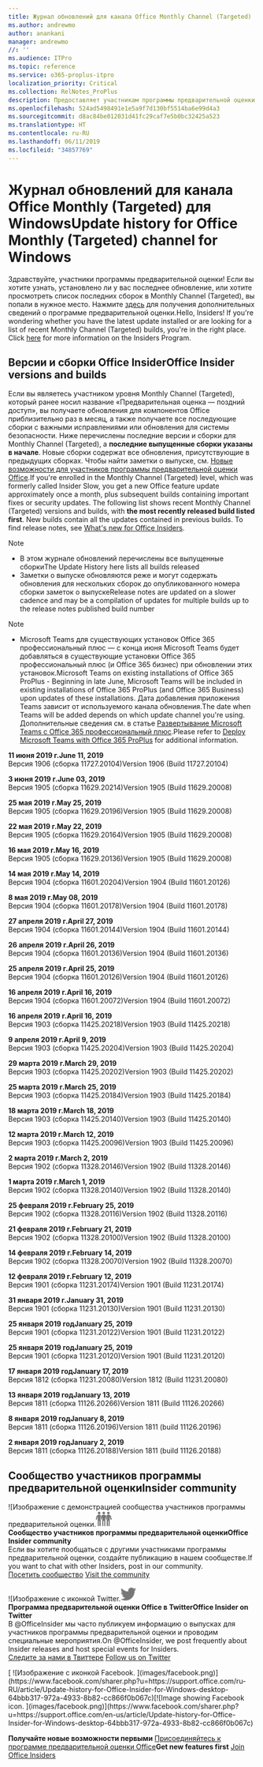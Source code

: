 ```yaml
---
title: Журнал обновлений для канала Office Monthly Channel (Targeted)
ms.author: andrewmo
author: anankani
manager: andrewmo
//: ''
ms.audience: ITPro
ms.topic: reference
ms.service: o365-proplus-itpro
localization_priority: Critical
ms.collection: RelNotes_ProPlus
description: Предоставляет участникам программы предварительной оценки журнал обновлений для выпусков Monthly Channel Targeted для настольных компьютеров с Windows
ms.openlocfilehash: 524ad5498491e1e5a9f7d130bf5514ba6e99d4a3
ms.sourcegitcommit: d8ac84be012031d41fc29caf7e5b0bc32425a523
ms.translationtype: HT
ms.contentlocale: ru-RU
ms.lasthandoff: 06/11/2019
ms.locfileid: "34857769"
---
```

# <a name="update-history-for-office-monthly-targeted-channel-for-windows"></a><span data-ttu-id="5d864-103">Журнал обновлений для канала Office Monthly (Targeted) для Windows</span><span class="sxs-lookup"><span data-stu-id="5d864-103">Update history for Office Monthly (Targeted) channel for Windows</span></span>

<span data-ttu-id="5d864-p101">Здравствуйте, участники программы предварительной оценки! Если вы хотите узнать, установлено ли у вас последнее обновление, или хотите просмотреть список последних сборок в Monthly Channel (Targeted), вы попали в нужное место. Нажмите [здесь](https://insider.office.com/) для получения дополнительных сведений о программе предварительной оценки.</span><span class="sxs-lookup"><span data-stu-id="5d864-p101">Hello, Insiders! If you're wondering whether you have the latest update installed or are looking for a list of recent Monthly Channel (Targeted) builds, you're in the right place. Click [here](https://insider.office.com/) for more information on the Insiders Program.</span></span>

## <a name="office-insider-versions-and-builds"></a><span data-ttu-id="5d864-107">Версии и сборки Office Insider</span><span class="sxs-lookup"><span data-stu-id="5d864-107">Office Insider versions and builds</span></span>

<span data-ttu-id="5d864-p102">Если вы являетесь участником уровня Monthly Channel (Targeted), который ранее носил название «Предварительная оценка — поздний доступ», вы получаете обновления для компонентов Office приблизительно раз в месяц, а также получаете все последующие сборки с важными исправлениями или обновления для системы безопасности. Ниже перечислены последние версии и сборки для Monthly Channel (Targeted), а **последние выпущенные сборки указаны в начале**. Новые сборки содержат все обновления, присутствующие в предыдущих сборках. Чтобы найти заметки о выпуске, см. [Новые возможности для участников программы предварительной оценки Office](https://support.office.com/ru-RU/article/what-s-new-for-office-insiders-c152d1e2-96ff-4ce9-8c14-e74e13847a24).</span><span class="sxs-lookup"><span data-stu-id="5d864-p102">If you're enrolled in the Monthly Channel (Targeted) level, which was formerly called Insider Slow, you get a new Office feature update approximately once a month, plus subsequent builds containing important fixes or security updates. The following list shows recent Monthly Channel (Targeted) versions and builds, with **the most recently released build listed first**. New builds contain all the updates contained in previous builds. To find release notes, see [What's new for Office Insiders](https://support.office.com/en-us/article/what-s-new-for-office-insiders-c152d1e2-96ff-4ce9-8c14-e74e13847a24).</span></span>

> [!NOTE]
> - <span data-ttu-id="5d864-112">В этом журнале обновлений перечислены все выпущенные сборки</span><span class="sxs-lookup"><span data-stu-id="5d864-112">The Update History here lists all builds released</span></span>
> - <span data-ttu-id="5d864-113">Заметки о выпуске обновляются реже и могут содержать обновления для нескольких сборок до опубликованного номера сборки заметок о выпуске</span><span class="sxs-lookup"><span data-stu-id="5d864-113">Release notes are updated on a slower cadence and may be a compilation of updates for multiple builds up to the release notes published build number</span></span>

 > [!NOTE]
> - <span data-ttu-id="5d864-114">Microsoft Teams для существующих установок Office 365 профессиональный плюс — с конца июня Microsoft Teams будет добавляться в существующие установки Office 365 профессиональный плюс (и Office 365 бизнес) при обновлении этих установок.</span><span class="sxs-lookup"><span data-stu-id="5d864-114">Microsoft Teams on existing installations of Office 365 ProPlus - Beginning in late June, Microsoft Teams will be included in existing installations of Office 365 ProPlus (and Office 365 Business) upon updates of these installations.</span></span> <span data-ttu-id="5d864-115">Дата добавления приложения Teams зависит от используемого канала обновления.</span><span class="sxs-lookup"><span data-stu-id="5d864-115">The date when Teams will be added depends on which update channel you're using.</span></span> <span data-ttu-id="5d864-116">Дополнительные сведения см. в статье [Развертывание Microsoft Teams с Office 365 профессиональный плюс](https://docs.microsoft.com/ru-RU/deployoffice/teams-install).</span><span class="sxs-lookup"><span data-stu-id="5d864-116">Please refer to [Deploy Microsoft Teams with Office 365 ProPlus](https://docs.microsoft.com/en-us/deployoffice/teams-install) for additional information.</span></span>

[//]: # (НЕ УДАЛЯТЬ)

<span data-ttu-id="5d864-118">**11 июня 2019 г.**</span><span class="sxs-lookup"><span data-stu-id="5d864-118">**June 11, 2019**</span></span><br/>
<span data-ttu-id="5d864-119">Версия 1906 (сборка 11727.20104)</span><span class="sxs-lookup"><span data-stu-id="5d864-119">Version 1906 (Build 11727.20104)</span></span><br/>

<span data-ttu-id="5d864-120">**3 июня 2019 г.**</span><span class="sxs-lookup"><span data-stu-id="5d864-120">**June 03, 2019**</span></span><br/>
<span data-ttu-id="5d864-121">Версия 1905 (сборка 11629.20214)</span><span class="sxs-lookup"><span data-stu-id="5d864-121">Version 1905 (Build 11629.20008)</span></span><br/>

<span data-ttu-id="5d864-122">**25 мая 2019 г.**</span><span class="sxs-lookup"><span data-stu-id="5d864-122">**May 25, 2019**</span></span><br/>
<span data-ttu-id="5d864-123">Версия 1905 (сборка 11629.20196)</span><span class="sxs-lookup"><span data-stu-id="5d864-123">Version 1905 (Build 11629.20008)</span></span><br/>

<span data-ttu-id="5d864-124">**22 мая 2019 г.**</span><span class="sxs-lookup"><span data-stu-id="5d864-124">**May 22, 2019**</span></span><br/> <span data-ttu-id="5d864-125">Версия 1905 (сборка 11629.20164)</span><span class="sxs-lookup"><span data-stu-id="5d864-125">Version 1905 (Build 11629.20008)</span></span><br/>

<span data-ttu-id="5d864-126">**16 мая 2019 г.**</span><span class="sxs-lookup"><span data-stu-id="5d864-126">**May 16, 2019**</span></span><br/>
<span data-ttu-id="5d864-127">Версия 1905 (сборка 11629.20136)</span><span class="sxs-lookup"><span data-stu-id="5d864-127">Version 1905 (Build 11629.20008)</span></span><br/>

<span data-ttu-id="5d864-128">**14 мая 2019 г.**</span><span class="sxs-lookup"><span data-stu-id="5d864-128">**May 14, 2019**</span></span><br/>
<span data-ttu-id="5d864-129">Версия 1904 (сборка 11601.20204)</span><span class="sxs-lookup"><span data-stu-id="5d864-129">Version 1904 (Build 11601.20126)</span></span><br/>

<span data-ttu-id="5d864-130">**8 мая 2019 г.**</span><span class="sxs-lookup"><span data-stu-id="5d864-130">**May 08, 2019**</span></span><br/>
<span data-ttu-id="5d864-131">Версия 1904 (сборка 11601.20178)</span><span class="sxs-lookup"><span data-stu-id="5d864-131">Version 1904 (Build 11601.20178)</span></span><br/>

<span data-ttu-id="5d864-132">**27 апреля 2019 г.**</span><span class="sxs-lookup"><span data-stu-id="5d864-132">**April 27, 2019**</span></span><br/>
<span data-ttu-id="5d864-133">Версия 1904 (сборка 11601.20144)</span><span class="sxs-lookup"><span data-stu-id="5d864-133">Version 1904 (Build 11601.20144)</span></span><br/>

<span data-ttu-id="5d864-134">**26 апреля 2019 г.**</span><span class="sxs-lookup"><span data-stu-id="5d864-134">**April 26, 2019**</span></span><br/>
<span data-ttu-id="5d864-135">Версия 1904 (сборка 11601.20136)</span><span class="sxs-lookup"><span data-stu-id="5d864-135">Version 1904 (Build 11601.20136)</span></span><br/>

<span data-ttu-id="5d864-136">**25 апреля 2019 г.**</span><span class="sxs-lookup"><span data-stu-id="5d864-136">**April 25, 2019**</span></span><br/>
<span data-ttu-id="5d864-137">Версия 1904 (сборка 11601.20126)</span><span class="sxs-lookup"><span data-stu-id="5d864-137">Version 1904 (Build 11601.20126)</span></span><br/>

<span data-ttu-id="5d864-138">**16 апреля 2019 г.**</span><span class="sxs-lookup"><span data-stu-id="5d864-138">**April 16, 2019**</span></span><br/>
<span data-ttu-id="5d864-139">Версия 1904 (сборка 11601.20072)</span><span class="sxs-lookup"><span data-stu-id="5d864-139">Version 1904 (Build 11601.20072)</span></span><br/>

<span data-ttu-id="5d864-140">**16 апреля 2019 г.**</span><span class="sxs-lookup"><span data-stu-id="5d864-140">**April 16, 2019**</span></span><br/>
<span data-ttu-id="5d864-141">Версия 1903 (сборка 11425.20218)</span><span class="sxs-lookup"><span data-stu-id="5d864-141">Version 1903 (Build 11425.20218)</span></span><br/>

<span data-ttu-id="5d864-142">**9 апреля 2019 г.**</span><span class="sxs-lookup"><span data-stu-id="5d864-142">**April 9, 2019**</span></span><br/>
<span data-ttu-id="5d864-143">Версия 1903 (сборка 11425.20204)</span><span class="sxs-lookup"><span data-stu-id="5d864-143">Version 1903 (Build 11425.20204)</span></span><br/>

<span data-ttu-id="5d864-144">**29 марта 2019 г.**</span><span class="sxs-lookup"><span data-stu-id="5d864-144">**March 29, 2019**</span></span><br/> <span data-ttu-id="5d864-145">Версия 1903 (сборка 11425.20202)</span><span class="sxs-lookup"><span data-stu-id="5d864-145">Version 1903 (Build 11425.20202)</span></span><br/>

<span data-ttu-id="5d864-146">**25 марта 2019 г.**</span><span class="sxs-lookup"><span data-stu-id="5d864-146">**March 25, 2019**</span></span><br/> <span data-ttu-id="5d864-147">Версия 1903 (сборка 11425.20184)</span><span class="sxs-lookup"><span data-stu-id="5d864-147">Version 1903 (Build 11425.20184)</span></span><br/>

<span data-ttu-id="5d864-148">**18 марта 2019 г.**</span><span class="sxs-lookup"><span data-stu-id="5d864-148">**March 18, 2019**</span></span><br/> <span data-ttu-id="5d864-149">Версия 1903 (сборка 11425.20140)</span><span class="sxs-lookup"><span data-stu-id="5d864-149">Version 1903 (Build 11425.20140)</span></span><br/>

<span data-ttu-id="5d864-150">**12 марта 2019 г.**</span><span class="sxs-lookup"><span data-stu-id="5d864-150">**March 12, 2019**</span></span><br/> <span data-ttu-id="5d864-151">Версия 1903 (сборка 11425.20096)</span><span class="sxs-lookup"><span data-stu-id="5d864-151">Version 1903 (Build 11425.20096)</span></span><br/>

<span data-ttu-id="5d864-152">**2 марта 2019 г.**</span><span class="sxs-lookup"><span data-stu-id="5d864-152">**March 2, 2019**</span></span><br/> <span data-ttu-id="5d864-153">Версия 1902 (сборка 11328.20146)</span><span class="sxs-lookup"><span data-stu-id="5d864-153">Version 1902 (Build 11328.20146)</span></span><br/>

<span data-ttu-id="5d864-154">**1 марта 2019 г.**</span><span class="sxs-lookup"><span data-stu-id="5d864-154">**March 1, 2019**</span></span><br/> <span data-ttu-id="5d864-155">Версия 1902 (сборка 11328.20140)</span><span class="sxs-lookup"><span data-stu-id="5d864-155">Version 1902 (Build 11328.20140)</span></span><br/>

<span data-ttu-id="5d864-156">**25 февраля 2019 г.**</span><span class="sxs-lookup"><span data-stu-id="5d864-156">**February 25, 2019**</span></span><br/> <span data-ttu-id="5d864-157">Версия 1902 (сборка 11328.20116)</span><span class="sxs-lookup"><span data-stu-id="5d864-157">Version 1902 (Build 11328.20116)</span></span><br/>

<span data-ttu-id="5d864-158">**21 февраля 2019 г.**</span><span class="sxs-lookup"><span data-stu-id="5d864-158">**February 21, 2019**</span></span><br/> <span data-ttu-id="5d864-159">Версия 1902 (сборка 11328.20100)</span><span class="sxs-lookup"><span data-stu-id="5d864-159">Version 1902 (Build 11328.20100)</span></span><br/>

<span data-ttu-id="5d864-160">**14 февраля 2019 г.**</span><span class="sxs-lookup"><span data-stu-id="5d864-160">**February 14, 2019**</span></span><br/> <span data-ttu-id="5d864-161">Версия 1902 (сборка 11328.20070)</span><span class="sxs-lookup"><span data-stu-id="5d864-161">Version 1902 (Build 11328.20070)</span></span><br/>

<span data-ttu-id="5d864-162">**12 февраля 2019 г.**</span><span class="sxs-lookup"><span data-stu-id="5d864-162">**February 12, 2019**</span></span><br/> <span data-ttu-id="5d864-163">Версия 1901 (сборка 11231.20174)</span><span class="sxs-lookup"><span data-stu-id="5d864-163">Version 1901 (Build 11231.20174)</span></span><br/>

<span data-ttu-id="5d864-164">**31 января 2019 г.**</span><span class="sxs-lookup"><span data-stu-id="5d864-164">**January 31, 2019**</span></span><br/> <span data-ttu-id="5d864-165">Версия 1901 (сборка 11231.20130)</span><span class="sxs-lookup"><span data-stu-id="5d864-165">Version 1901 (Build 11231.20130)</span></span><br/> 

<span data-ttu-id="5d864-166">**25 января 2019 год**</span><span class="sxs-lookup"><span data-stu-id="5d864-166">**January 25, 2019**</span></span><br/> <span data-ttu-id="5d864-167">Версия 1901 (сборка 11231.20122)</span><span class="sxs-lookup"><span data-stu-id="5d864-167">Version 1901 (Build 11231.20122)</span></span><br/> 

<span data-ttu-id="5d864-168">**25 января 2019 год**</span><span class="sxs-lookup"><span data-stu-id="5d864-168">**January 25, 2019**</span></span><br/> <span data-ttu-id="5d864-169">Версия 1901 (сборка 11231.20120)</span><span class="sxs-lookup"><span data-stu-id="5d864-169">Version 1901 (Build 11231.20120)</span></span><br/> 

<span data-ttu-id="5d864-170">**17 января 2019 год**</span><span class="sxs-lookup"><span data-stu-id="5d864-170">**January 17, 2019**</span></span><br/> <span data-ttu-id="5d864-171">Версия 1812 (сборка 11231.20080)</span><span class="sxs-lookup"><span data-stu-id="5d864-171">Version 1812 (Build 11231.20080)</span></span><br/> 

<span data-ttu-id="5d864-172">**13 января 2019 год**</span><span class="sxs-lookup"><span data-stu-id="5d864-172">**January 13, 2019**</span></span><br/> <span data-ttu-id="5d864-173">Версия 1811 (сборка 11126.20266)</span><span class="sxs-lookup"><span data-stu-id="5d864-173">Version 1811 (Build 11126.20266)</span></span><br/>

<span data-ttu-id="5d864-174">**8 января 2019 год**</span><span class="sxs-lookup"><span data-stu-id="5d864-174">**January 8, 2019**</span></span><br/> <span data-ttu-id="5d864-175">Версия 1811 (сборка 11126.20196)</span><span class="sxs-lookup"><span data-stu-id="5d864-175">Version 1811 (build 11126.20196)</span></span><br/> 

<span data-ttu-id="5d864-176">**2 января 2019 год**</span><span class="sxs-lookup"><span data-stu-id="5d864-176">**January 2, 2019**</span></span><br/> <span data-ttu-id="5d864-177">Версия 1811 (сборка 11126.20188)</span><span class="sxs-lookup"><span data-stu-id="5d864-177">Version 1811 (build 11126.20188)</span></span><br/> 


## <a name="insider-community"></a><span data-ttu-id="5d864-178">Сообщество участников программы предварительной оценки</span><span class="sxs-lookup"><span data-stu-id="5d864-178">Insider community</span></span>

<span data-ttu-id="5d864-179">![Изображение с демонстрацией сообщества участников программы предварительной оценки.</span><span class="sxs-lookup"><span data-stu-id="5d864-179">![Image showing insider community.</span></span> ](images/insidercommunity.png)<br/>
<span data-ttu-id="5d864-180">**Сообщество участников программы предварительной оценки**</span><span class="sxs-lookup"><span data-stu-id="5d864-180">**Office Insider community**</span></span><br/> <span data-ttu-id="5d864-181">Если вы хотите пообщаться с другими участниками программы предварительной оценки, создайте публикацию в нашем сообществе.</span><span class="sxs-lookup"><span data-stu-id="5d864-181">If you want to chat with other Insiders, post in our community.</span></span><br/><span data-ttu-id="5d864-182"> 
[Посетить сообщество](https://go.microsoft.com/fwlink/?linkid=843493)</span><span class="sxs-lookup"><span data-stu-id="5d864-182"> 
[Visit the community](https://go.microsoft.com/fwlink/?linkid=843493)</span></span><br/> 

<span data-ttu-id="5d864-183">![Изображение с иконкой Twitter.</span><span class="sxs-lookup"><span data-stu-id="5d864-183">![Image showing twitter icon.</span></span> ](images/twitter.png)<br/>
<span data-ttu-id="5d864-184">**Программа предварительной оценки Office в Twitter**</span><span class="sxs-lookup"><span data-stu-id="5d864-184">**Office Insider on Twitter**</span></span><br/> <span data-ttu-id="5d864-185">В @OfficeInsider мы часто публикуем информацию о выпусках для участников программы предварительной оценки и проводим специальные мероприятия.</span><span class="sxs-lookup"><span data-stu-id="5d864-185">On @OfficeInsider, we post frequently about Insider releases and host special events for Insiders.</span></span><br/><span data-ttu-id="5d864-186"> 
[Следите за нами в Твиттере](https://go.microsoft.com/fwlink/?linkid=717717)</span><span class="sxs-lookup"><span data-stu-id="5d864-186"> 
[Follow us on Twitter](https://go.microsoft.com/fwlink/?linkid=717717)</span></span><br/> 

<span data-ttu-id="5d864-187">
  [
  ![Изображение с иконкой Facebook. ](images/facebook.png)](https://www.facebook.com/sharer.php?u=https://support.office.com/ru-RU/article/Update-history-for-Office-Insider-for-Windows-desktop-64bbb317-972a-4933-8b82-cc866f0b067c)</span><span class="sxs-lookup"><span data-stu-id="5d864-187">[![Image showing Facebook icon. ](images/facebook.png)](https://www.facebook.com/sharer.php?u=https://support.office.com/en-us/article/Update-history-for-Office-Insider-for-Windows-desktop-64bbb317-972a-4933-8b82-cc866f0b067c)</span></span>       


<span data-ttu-id="5d864-188">**Получайте новые возможности первыми**
[Присоединяйтесь к программе предварительной оценки Office](https://insider.office.com/)</span><span class="sxs-lookup"><span data-stu-id="5d864-188">**Get new features first**
[Join Office Insiders](https://insider.office.com/)</span></span>

